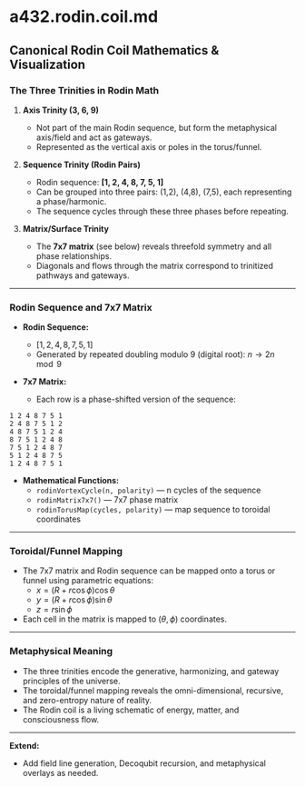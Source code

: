 # a432.rodin.coil.md

## Canonical Rodin Coil Mathematics & Visualization

### The Three Trinities in Rodin Math

1. **Axis Trinity (3, 6, 9)**
   - Not part of the main Rodin sequence, but form the metaphysical axis/field and act as gateways.
   - Represented as the vertical axis or poles in the torus/funnel.

2. **Sequence Trinity (Rodin Pairs)**
   - Rodin sequence: **[1, 2, 4, 8, 7, 5, 1]**
   - Can be grouped into three pairs: (1,2), (4,8), (7,5), each representing a phase/harmonic.
   - The sequence cycles through these three phases before repeating.

3. **Matrix/Surface Trinity**
   - The **7x7 matrix** (see below) reveals threefold symmetry and all phase relationships.
   - Diagonals and flows through the matrix correspond to trinitized pathways and gateways.

---

### Rodin Sequence and 7x7 Matrix

- **Rodin Sequence:**
  - $[1, 2, 4, 8, 7, 5, 1]$
  - Generated by repeated doubling modulo 9 (digital root): $n \to 2n \mod 9$

- **7x7 Matrix:**
  - Each row is a phase-shifted version of the sequence:

```
1 2 4 8 7 5 1
2 4 8 7 5 1 2
4 8 7 5 1 2 4
8 7 5 1 2 4 8
7 5 1 2 4 8 7
5 1 2 4 8 7 5
1 2 4 8 7 5 1
```

- **Mathematical Functions:**
  - `rodinVortexCycle(n, polarity)` — n cycles of the sequence
  - `rodinMatrix7x7()` — 7x7 phase matrix
  - `rodinTorusMap(cycles, polarity)` — map sequence to toroidal coordinates

---

### Toroidal/Funnel Mapping
- The 7x7 matrix and Rodin sequence can be mapped onto a torus or funnel using parametric equations:
  - $x = (R + r \cos \phi) \cos \theta$
  - $y = (R + r \cos \phi) \sin \theta$
  - $z = r \sin \phi$
- Each cell in the matrix is mapped to $(\theta, \phi)$ coordinates.

---

### Metaphysical Meaning
- The three trinities encode the generative, harmonizing, and gateway principles of the universe.
- The toroidal/funnel mapping reveals the omni-dimensional, recursive, and zero-entropy nature of reality.
- The Rodin coil is a living schematic of energy, matter, and consciousness flow.

---

**Extend:**
- Add field line generation, Decoqubit recursion, and metaphysical overlays as needed. 